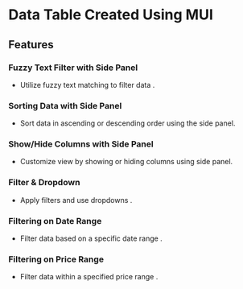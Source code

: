 # Data Table Created Using MUI

## Features

### Fuzzy Text Filter with Side Panel
- Utilize fuzzy text matching to filter data .

### Sorting Data with Side Panel
- Sort data in ascending or descending order using the side panel.

### Show/Hide Columns with Side Panel
- Customize view by showing or hiding columns using side panel.

### Filter & Dropdown
- Apply filters and use dropdowns .

### Filtering on Date Range
- Filter data based on a specific date range .

### Filtering on Price Range
- Filter data within a specified price range .
